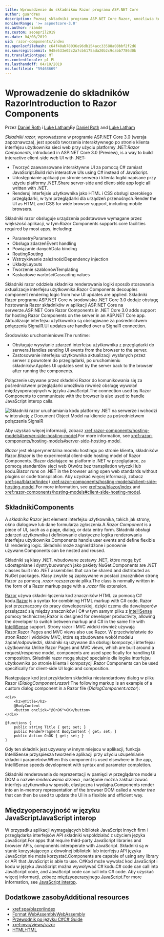 ```yaml
---
title: Wprowadzenie do składników Razor programu ASP.NET Core
author: guardrex
description: Poznaj składniki programu ASP.NET Core Razor, umożliwia tworzenie interaktywnych po stronie klienta interfejsu użytkownika sieci web przy użyciu platformy .NET w aplikacji ASP.NET Core.
monikerRange: '>= aspnetcore-3.0'
ms.author: riande
ms.custom: seoapril2019
ms.date: 04/08/2019
uid: razor-components/index
ms.openlocfilehash: c64f40ab78036e96db154acc33588a08bbf2f2d6
ms.sourcegitcommit: 948e533e02c2a7cb6175ada20b2c9cabb7786d0b
ms.translationtype: MT
ms.contentlocale: pl-PL
ms.lasthandoff: 04/10/2019
ms.locfileid: "59468669"
---
```

# <a name="introduction-to-razor-components"></a><span data-ttu-id="3dbe9-103">Wprowadzenie do składników Razor</span><span class="sxs-lookup"><span data-stu-id="3dbe9-103">Introduction to Razor Components</span></span>

<span data-ttu-id="3dbe9-104">Przez [Daniel Roth](https://github.com/danroth27) i [Luke Latham](https://github.com/guardrex)</span><span class="sxs-lookup"><span data-stu-id="3dbe9-104">By [Daniel Roth](https://github.com/danroth27) and [Luke Latham](https://github.com/guardrex)</span></span>

<span data-ttu-id="3dbe9-105">*Składniki razor*, wprowadzone w programie ASP.NET Core 3.0 (wersja zapoznawcza), jest sposób tworzenia interaktywnego po stronie klienta interfejsu użytkownika sieci web przy użyciu platformy .NET:</span><span class="sxs-lookup"><span data-stu-id="3dbe9-105">*Razor Components*, introduced in ASP.NET Core 3.0 (Preview), is a way to build interactive client-side web UI with .NET:</span></span>

* <span data-ttu-id="3dbe9-106">Tworzyć zaawansowane interaktywne UI za pomocą C# zamiast JavaScript.</span><span class="sxs-lookup"><span data-stu-id="3dbe9-106">Build rich interactive UIs using C# instead of JavaScript.</span></span>
* <span data-ttu-id="3dbe9-107">Udostępnianie aplikacji po stronie serwera i klienta logiki napisane przy użyciu platformy .NET.</span><span class="sxs-lookup"><span data-stu-id="3dbe9-107">Share server-side and client-side app logic all written with .NET.</span></span>
* <span data-ttu-id="3dbe9-108">Renderuj interfejsie użytkownika jako HTML i CSS obsługi szerokiego przeglądarki, w tym przeglądarki dla urządzeń przenośnych.</span><span class="sxs-lookup"><span data-stu-id="3dbe9-108">Render the UI as HTML and CSS for wide browser support, including mobile browsers.</span></span>

<span data-ttu-id="3dbe9-109">Składniki razor obsługuje urządzenia podstawowe wymagane przez większość aplikacji, w tym:</span><span class="sxs-lookup"><span data-stu-id="3dbe9-109">Razor Components supports core facilities required by most apps, including:</span></span>

* <span data-ttu-id="3dbe9-110">Parametry</span><span class="sxs-lookup"><span data-stu-id="3dbe9-110">Parameters</span></span>
* <span data-ttu-id="3dbe9-111">Obsługa zdarzeń</span><span class="sxs-lookup"><span data-stu-id="3dbe9-111">Event handling</span></span>
* <span data-ttu-id="3dbe9-112">Powiązanie danych</span><span class="sxs-lookup"><span data-stu-id="3dbe9-112">Data binding</span></span>
* <span data-ttu-id="3dbe9-113">Routing</span><span class="sxs-lookup"><span data-stu-id="3dbe9-113">Routing</span></span>
* <span data-ttu-id="3dbe9-114">Wstrzykiwanie zależności</span><span class="sxs-lookup"><span data-stu-id="3dbe9-114">Dependency injection</span></span>
* <span data-ttu-id="3dbe9-115">Układy</span><span class="sxs-lookup"><span data-stu-id="3dbe9-115">Layouts</span></span>
* <span data-ttu-id="3dbe9-116">Tworzenie szablonów</span><span class="sxs-lookup"><span data-stu-id="3dbe9-116">Templating</span></span>
* <span data-ttu-id="3dbe9-117">Kaskadowe wartości</span><span class="sxs-lookup"><span data-stu-id="3dbe9-117">Cascading values</span></span>

<span data-ttu-id="3dbe9-118">Składniki razor oddziela składnika renderowania logiki sposób stosowania aktualizacje interfejsu użytkownika.</span><span class="sxs-lookup"><span data-stu-id="3dbe9-118">Razor Components decouples component rendering logic from how UI updates are applied.</span></span> <span data-ttu-id="3dbe9-119">Składniki Razor programu ASP.NET Core w środowisku .NET Core 3.0 dodaje obsługę hostowania Razor składników w aplikacji ASP.NET Core na serwerze.</span><span class="sxs-lookup"><span data-stu-id="3dbe9-119">ASP.NET Core Razor Components in .NET Core 3.0 adds support for hosting Razor Components on the server in an ASP.NET Core app.</span></span> <span data-ttu-id="3dbe9-120">Aktualizacje interfejsu użytkownika są obsługiwane za pośrednictwem połączenia SignalR.</span><span class="sxs-lookup"><span data-stu-id="3dbe9-120">UI updates are handled over a SignalR connection.</span></span>

<span data-ttu-id="3dbe9-121">Środowisko uruchomieniowe:</span><span class="sxs-lookup"><span data-stu-id="3dbe9-121">The runtime:</span></span>

* <span data-ttu-id="3dbe9-122">Obsługuje wysyłanie zdarzeń interfejsu użytkownika z przeglądarki do serwera.</span><span class="sxs-lookup"><span data-stu-id="3dbe9-122">Handles sending UI events from the browser to the server.</span></span>
* <span data-ttu-id="3dbe9-123">Zastosowanie interfejsu użytkownika aktualizacji wysłanych przez serwer z powrotem do przeglądarki, po uruchomieniu składników.</span><span class="sxs-lookup"><span data-stu-id="3dbe9-123">Applies UI updates sent by the server back to the browser after running the components.</span></span>

<span data-ttu-id="3dbe9-124">Połączenie używane przez składniki Razor do komunikowania się za pośrednictwem przeglądarki umożliwia również obsługę wywołań międzyoperacyjnych w języku JavaScript.</span><span class="sxs-lookup"><span data-stu-id="3dbe9-124">The connection used by Razor Components to communicate with the browser is also used to handle JavaScript interop calls.</span></span>

![Składniki razor uruchamiania kodu platformy .NET na serwerze i wchodzi w interakcję z Document Object Model na kliencie za pośrednictwem połączenia SignalR](index/_static/aspnet-core-razor-components.png)

<span data-ttu-id="3dbe9-126">Aby uzyskać więcej informacji, zobacz <xref:razor-components/hosting-models#server-side-hosting-model>.</span><span class="sxs-lookup"><span data-stu-id="3dbe9-126">For more information, see <xref:razor-components/hosting-models#server-side-hosting-model>.</span></span>

<span data-ttu-id="3dbe9-127">*Blazor* jest eksperymentalna modelu hostingu po stronie klienta, składników Razor.</span><span class="sxs-lookup"><span data-stu-id="3dbe9-127">*Blazor* is the experimental client-side hosting model of Razor Components.</span></span> <span data-ttu-id="3dbe9-128">Blazor działające na platformie .NET w przeglądarce, za pomocą standardów sieci web Otwórz bez transpilation wtyczki lub kodu.</span><span class="sxs-lookup"><span data-stu-id="3dbe9-128">Blazor runs on .NET in the browser using open web standards without plugins or code transpilation.</span></span> <span data-ttu-id="3dbe9-129">Aby uzyskać więcej informacji, zobacz <xref:spa/blazor/index> i <xref:razor-components/hosting-models#client-side-hosting-model>.</span><span class="sxs-lookup"><span data-stu-id="3dbe9-129">For more information, see <xref:spa/blazor/index> and <xref:razor-components/hosting-models#client-side-hosting-model>.</span></span>

## <a name="components"></a><span data-ttu-id="3dbe9-130">Składniki</span><span class="sxs-lookup"><span data-stu-id="3dbe9-130">Components</span></span>

<span data-ttu-id="3dbe9-131">A *składnika Razor* jest element interfejsu użytkownika, takich jak strony, okno dialogowe lub dane formularza zgłoszenia.</span><span class="sxs-lookup"><span data-stu-id="3dbe9-131">A *Razor Component* is a piece of UI, such as a page, dialog, or data entry form.</span></span> <span data-ttu-id="3dbe9-132">Składniki obsługi zdarzeń użytkownika i definiowanie elastyczne logika renderowania interfejsu użytkownika.</span><span class="sxs-lookup"><span data-stu-id="3dbe9-132">Components handle user events and define flexible UI rendering logic.</span></span> <span data-ttu-id="3dbe9-133">Składniki może zagnieżdżone i ponownie używane.</span><span class="sxs-lookup"><span data-stu-id="3dbe9-133">Components can be nested and reused.</span></span>

<span data-ttu-id="3dbe9-134">Składniki są klasy .NET, wbudowane zestawy .NET, które mogą być udostępniane i dystrybuowanych jako pakiety NuGet.</span><span class="sxs-lookup"><span data-stu-id="3dbe9-134">Components are .NET classes built into .NET assemblies that can be shared and distributed as NuGet packages.</span></span> <span data-ttu-id="3dbe9-135">Klasy zwykle są zapisywane w postaci znaczników stronę Razor za pomocą *.razor* rozszerzenie pliku.</span><span class="sxs-lookup"><span data-stu-id="3dbe9-135">The class is normally written in the form of a Razor markup page with a *.razor* file extension.</span></span>

<span data-ttu-id="3dbe9-136">[Razor](xref:mvc/views/razor) używa składni łączenia kod znaczników HTML za pomocą C# kodu.</span><span class="sxs-lookup"><span data-stu-id="3dbe9-136">[Razor](xref:mvc/views/razor) is a syntax for combining HTML markup with C# code.</span></span> <span data-ttu-id="3dbe9-137">Razor jest przeznaczony do pracy deweloperskiej, dzięki czemu dla deweloperów przełączać się między znaczników i C# w tym samym pliku z [IntelliSense](/visualstudio/ide/using-intellisense) pomocy technicznej.</span><span class="sxs-lookup"><span data-stu-id="3dbe9-137">Razor is designed for developer productivity, allowing the developer to switch between markup and C# in the same file with [IntelliSense](/visualstudio/ide/using-intellisense) support.</span></span> <span data-ttu-id="3dbe9-138">Strony razor i MVC widoki również używają Razor.</span><span class="sxs-lookup"><span data-stu-id="3dbe9-138">Razor Pages and MVC views also use Razor.</span></span> <span data-ttu-id="3dbe9-139">W przeciwieństwie do stron Razor i widoków MVC, które są zbudowane wokół modelu żądań/odpowiedzi, składniki są używane dla obsługi kompozycji interfejsu użytkownika.</span><span class="sxs-lookup"><span data-stu-id="3dbe9-139">Unlike Razor Pages and MVC views, which are built around a request/response model, components are used specifically for handling UI composition.</span></span> <span data-ttu-id="3dbe9-140">Składniki razor mogą służyć specjalnie dla logika interfejsu użytkownika po stronie klienta i kompozycji.</span><span class="sxs-lookup"><span data-stu-id="3dbe9-140">Razor Components can be used specifically for client-side UI logic and composition.</span></span>

<span data-ttu-id="3dbe9-141">Następujący kod jest przykładem składnika niestandardowy dialog w pliku Razor (*DialogComponent.razor*):</span><span class="sxs-lookup"><span data-stu-id="3dbe9-141">The following markup is an example of a custom dialog component in a Razor file (*DialogComponent.razor*):</span></span>

```cshtml
<div>
    <h2>@Title</h2>
    @BodyContent
    <button onclick="@OnOK">OK</button>
</div>

@functions {
    public string Title { get; set; }
    public RenderFragment BodyContent { get; set; }
    public Action OnOK { get; set; }
}
```

<span data-ttu-id="3dbe9-142">Gdy ten składnik jest używany w innym miejscu w aplikacji, funkcja IntelliSense przyspiesza tworzenie aplikacji przy użyciu uzupełnianie składni i parametrów.</span><span class="sxs-lookup"><span data-stu-id="3dbe9-142">When this component is used elsewhere in the app, IntelliSense speeds development with syntax and parameter completion.</span></span>

<span data-ttu-id="3dbe9-143">Składniki renderowania do reprezentacji w pamięci w przeglądarce modelu DOM o nazwie *renderowania drzewa* , następnie można zaktualizować interfejs użytkownika w sposób, elastyczna i wydajna.</span><span class="sxs-lookup"><span data-stu-id="3dbe9-143">Components render into an in-memory representation of the browser DOM called a *render tree* that can then be used to update the UI in a flexible and efficient way.</span></span>

## <a name="javascript-interop"></a><span data-ttu-id="3dbe9-144">Międzyoperacyjność w języku JavaScript</span><span class="sxs-lookup"><span data-stu-id="3dbe9-144">JavaScript interop</span></span>

<span data-ttu-id="3dbe9-145">W przypadku aplikacji wymagających bibliotek JavaScript innych firm i przeglądarka interfejsów API składniki współdziałać z użyciem języka JavaScript.</span><span class="sxs-lookup"><span data-stu-id="3dbe9-145">For apps that require third-party JavaScript libraries and browser APIs, components interoperate with JavaScript.</span></span> <span data-ttu-id="3dbe9-146">Składniki są w stanie korzystającego z dowolnej biblioteki lub interfejsu API języka JavaScript nie może korzystać.</span><span class="sxs-lookup"><span data-stu-id="3dbe9-146">Components are capable of using any library or API that JavaScript is able to use.</span></span> <span data-ttu-id="3dbe9-147">C#Kod może wywołać kod JavaScript i kodu w języku JavaScript można wywoływać C# kodu.</span><span class="sxs-lookup"><span data-stu-id="3dbe9-147">C# code can call into JavaScript code, and JavaScript code can call into C# code.</span></span> <span data-ttu-id="3dbe9-148">Aby uzyskać więcej informacji, zobacz [międzyoperacyjnego JavaScript](xref:razor-components/javascript-interop).</span><span class="sxs-lookup"><span data-stu-id="3dbe9-148">For more information, see [JavaScript interop](xref:razor-components/javascript-interop).</span></span>

## <a name="additional-resources"></a><span data-ttu-id="3dbe9-149">Dodatkowe zasoby</span><span class="sxs-lookup"><span data-stu-id="3dbe9-149">Additional resources</span></span>

* <xref:spa/blazor/index>
* [<span data-ttu-id="3dbe9-150">Format WebAssembly</span><span class="sxs-lookup"><span data-stu-id="3dbe9-150">WebAssembly</span></span>](http://webassembly.org/)
* [<span data-ttu-id="3dbe9-151">Przewodnik po języku C#</span><span class="sxs-lookup"><span data-stu-id="3dbe9-151">C# Guide</span></span>](/dotnet/csharp/)
* <xref:mvc/views/razor>
* [<span data-ttu-id="3dbe9-152">HTML</span><span class="sxs-lookup"><span data-stu-id="3dbe9-152">HTML</span></span>](https://www.w3.org/html/)
